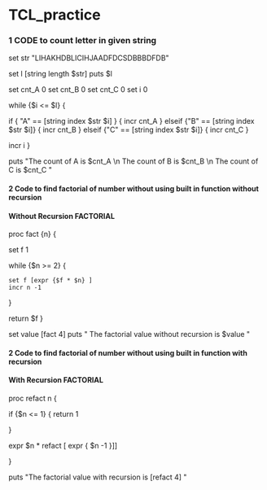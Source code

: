 # TCL_practice


### 1 CODE to count letter in given string


set str "LIHAKHDBLICIHJAADFDCSDBBBDFDB"

set l [string length $str]
puts $l

set cnt_A 0
set cnt_B 0
set cnt_C 0
set i 0

while {$i <= $l} {
  
  if { "A" == [string index $str $i] } {
  incr cnt_A
  } elseif {"B" == [string index $str $i]} {
  incr cnt_B
  } elseif {"C" == [string index $str $i]} {
    incr cnt_C
  }
  
  incr i
}

puts "The count of A is $cnt_A \n
The count of B is $cnt_B \n
The count of C is $cnt_C "
      





#### 2 Code to find factorial of number without using built in function without recursion

#### Without Recursion FACTORIAL


proc fact {n} {
  
  set f 1
  
  while {$n >= 2} {
    
    set f [expr {$f * $n} ]
    incr n -1
  }
  
  return $f
}

set value [fact 4]
puts " The factorial value without recursion is $value "


#### 2 Code to find factorial of number without using built in function with recursion

#### With Recursion FACTORIAL

proc refact n {
  
  if {$n <= 1} {
  return 1
    
  }
  
  expr $n * refact [ expr { $n -1 }]]
  
}

puts "The factorial value with recursion is [refact 4] "



